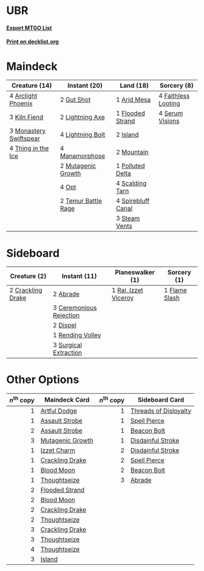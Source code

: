 # UBR

#### [Export MTGO List](../collection/UBR/UBR.txt)
#### [Print on decklist.org](http://decklist.org/?deckmain=4%09Arclight%20Phoenix%0A1%09Arid%20Mesa%0A4%09Faithless%20Looting%0A1%09Flooded%20Strand%0A2%09Gut%20Shot%0A2%09Island%0A3%09Kiln%20Fiend%0A2%09Lightning%20Axe%0A4%09Lightning%20Bolt%0A4%09Manamorphose%0A3%09Monastery%20Swiftspear%0A2%09Mountain%0A2%09Mutagenic%20Growth%0A4%09Opt%0A1%09Polluted%20Delta%0A4%09Scalding%20Tarn%0A4%09Serum%20Visions%0A4%09Spirebluff%20Canal%0A3%09Steam%20Vents%0A2%09Temur%20Battle%20Rage%0A4%09Thing%20in%20the%20Ice&deckside=2%09Abrade%0A3%09Ceremonious%20Rejection%0A2%09Crackling%20Drake%0A2%09Dispel%0A1%09Flame%20Slash%0A1%09Ral,%20Izzet%20Viceroy%0A1%09Rending%20Volley%0A3%09Surgical%20Extraction)
# Maindeck

|                                          Creature (14)                                          |                                         Instant (20)                                         |                                          Land (18)                                          |                                         Sorcery (8)                                          |
|-------------------------------------------------------------------------------------------------|----------------------------------------------------------------------------------------------|---------------------------------------------------------------------------------------------|----------------------------------------------------------------------------------------------|
|4 [Arclight Phoenix](http://gatherer.wizards.com/Pages/Card/Details.aspx?multiverseid=452841)    |2 [Gut Shot](http://gatherer.wizards.com/Pages/Card/Details.aspx?multiverseid=397673)         |1 [Arid Mesa](http://gatherer.wizards.com/Pages/Card/Details.aspx?multiverseid=426054)       |4 [Faithless Looting](http://gatherer.wizards.com/Pages/Card/Details.aspx?multiverseid=413670)|
|3 [Kiln Fiend](http://gatherer.wizards.com/Pages/Card/Details.aspx?multiverseid=438703)          |2 [Lightning Axe](http://gatherer.wizards.com/Pages/Card/Details.aspx?multiverseid=113567)    |1 [Flooded Strand](http://gatherer.wizards.com/Pages/Card/Details.aspx?multiverseid=405098)  |4 [Serum Visions](http://gatherer.wizards.com/Pages/Card/Details.aspx?multiverseid=425874)    |
|3 [Monastery Swiftspear](http://gatherer.wizards.com/Pages/Card/Details.aspx?multiverseid=438706)|4 [Lightning Bolt](http://gatherer.wizards.com/Pages/Card/Details.aspx?multiverseid=234704)   |2 [Island](http://gatherer.wizards.com/Pages/Card/Details.aspx?multiverseid=439602)          |                                                                                              |
|4 [Thing in the Ice](http://gatherer.wizards.com/Pages/Card/Details.aspx?multiverseid=409836)    |4 [Manamorphose](http://gatherer.wizards.com/Pages/Card/Details.aspx?multiverseid=370568)     |2 [Mountain](http://gatherer.wizards.com/Pages/Card/Details.aspx?multiverseid=439604)        |                                                                                              |
|                                                                                                 |2 [Mutagenic Growth](http://gatherer.wizards.com/Pages/Card/Details.aspx?multiverseid=397717) |1 [Polluted Delta](http://gatherer.wizards.com/Pages/Card/Details.aspx?multiverseid=405104)  |                                                                                              |
|                                                                                                 |4 [Opt](http://gatherer.wizards.com/Pages/Card/Details.aspx?multiverseid=435217)              |4 [Scalding Tarn](http://gatherer.wizards.com/Pages/Card/Details.aspx?multiverseid=426069)   |                                                                                              |
|                                                                                                 |2 [Temur Battle Rage](http://gatherer.wizards.com/Pages/Card/Details.aspx?multiverseid=391940)|4 [Spirebluff Canal](http://gatherer.wizards.com/Pages/Card/Details.aspx?multiverseid=417822)|                                                                                              |
|                                                                                                 |                                                                                              |3 [Steam Vents](http://gatherer.wizards.com/Pages/Card/Details.aspx?multiverseid=405109)     |                                                                                              |


# Sideboard

|                                        Creature (2)                                        |                                           Instant (11)                                           |                                       Planeswalker (1)                                        |                                      Sorcery (1)                                       |
|--------------------------------------------------------------------------------------------|--------------------------------------------------------------------------------------------------|-----------------------------------------------------------------------------------------------|----------------------------------------------------------------------------------------|
|2 [Crackling Drake](http://gatherer.wizards.com/Pages/Card/Details.aspx?multiverseid=452913)|2 [Abrade](http://gatherer.wizards.com/Pages/Card/Details.aspx?multiverseid=430772)               |1 [Ral, Izzet Viceroy](http://gatherer.wizards.com/Pages/Card/Details.aspx?multiverseid=452945)|1 [Flame Slash](http://gatherer.wizards.com/Pages/Card/Details.aspx?multiverseid=368536)|
|                                                                                            |3 [Ceremonious Rejection](http://gatherer.wizards.com/Pages/Card/Details.aspx?multiverseid=417613)|                                                                                               |                                                                                        |
|                                                                                            |2 [Dispel](http://gatherer.wizards.com/Pages/Card/Details.aspx?multiverseid=201562)               |                                                                                               |                                                                                        |
|                                                                                            |1 [Rending Volley](http://gatherer.wizards.com/Pages/Card/Details.aspx?multiverseid=394663)       |                                                                                               |                                                                                        |
|                                                                                            |3 [Surgical Extraction](http://gatherer.wizards.com/Pages/Card/Details.aspx?multiverseid=397706)  |                                                                                               |                                                                                        |


# Other Options

|*n*<sup>th</sup> copy|                                       Maindeck Card                                       |*n*<sup>th</sup> copy|                                         Sideboard Card                                         |
|--------------------:|-------------------------------------------------------------------------------------------|--------------------:|------------------------------------------------------------------------------------------------|
|                    1|[Artful Dodge](http://gatherer.wizards.com/Pages/Card/Details.aspx?multiverseid=262840)    |                    1|[Threads of Disloyalty](http://gatherer.wizards.com/Pages/Card/Details.aspx?multiverseid=430672)|
|                    1|[Assault Strobe](http://gatherer.wizards.com/Pages/Card/Details.aspx?multiverseid=194119)  |                    1|[Spell Pierce](http://gatherer.wizards.com/Pages/Card/Details.aspx?multiverseid=425876)         |
|                    2|[Assault Strobe](http://gatherer.wizards.com/Pages/Card/Details.aspx?multiverseid=194119)  |                    1|[Beacon Bolt](http://gatherer.wizards.com/Pages/Card/Details.aspx?multiverseid=452904)          |
|                    3|[Mutagenic Growth](http://gatherer.wizards.com/Pages/Card/Details.aspx?multiverseid=397717)|                    1|[Disdainful Stroke](http://gatherer.wizards.com/Pages/Card/Details.aspx?multiverseid=446776)    |
|                    1|[Izzet Charm](http://gatherer.wizards.com/Pages/Card/Details.aspx?multiverseid=425996)     |                    2|[Disdainful Stroke](http://gatherer.wizards.com/Pages/Card/Details.aspx?multiverseid=446776)    |
|                    1|[Crackling Drake](http://gatherer.wizards.com/Pages/Card/Details.aspx?multiverseid=452913) |                    2|[Spell Pierce](http://gatherer.wizards.com/Pages/Card/Details.aspx?multiverseid=425876)         |
|                    1|[Blood Moon](http://gatherer.wizards.com/Pages/Card/Details.aspx?multiverseid=370419)      |                    2|[Beacon Bolt](http://gatherer.wizards.com/Pages/Card/Details.aspx?multiverseid=452904)          |
|                    1|[Thoughtseize](http://gatherer.wizards.com/Pages/Card/Details.aspx?multiverseid=438676)    |                    3|[Abrade](http://gatherer.wizards.com/Pages/Card/Details.aspx?multiverseid=430772)               |
|                    2|[Flooded Strand](http://gatherer.wizards.com/Pages/Card/Details.aspx?multiverseid=405098)  |                     |                                                                                                |
|                    2|[Blood Moon](http://gatherer.wizards.com/Pages/Card/Details.aspx?multiverseid=370419)      |                     |                                                                                                |
|                    2|[Crackling Drake](http://gatherer.wizards.com/Pages/Card/Details.aspx?multiverseid=452913) |                     |                                                                                                |
|                    2|[Thoughtseize](http://gatherer.wizards.com/Pages/Card/Details.aspx?multiverseid=438676)    |                     |                                                                                                |
|                    3|[Crackling Drake](http://gatherer.wizards.com/Pages/Card/Details.aspx?multiverseid=452913) |                     |                                                                                                |
|                    3|[Thoughtseize](http://gatherer.wizards.com/Pages/Card/Details.aspx?multiverseid=438676)    |                     |                                                                                                |
|                    4|[Thoughtseize](http://gatherer.wizards.com/Pages/Card/Details.aspx?multiverseid=438676)    |                     |                                                                                                |
|                    3|[Island](http://gatherer.wizards.com/Pages/Card/Details.aspx?multiverseid=439602)          |                     |                                                                                                |

